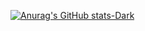 [![Anurag's GitHub stats-Dark](https://github-readme-stats.vercel.app/api?username=bahaqwrx&show_icons=true&theme=dark#gh-dark-mode-only)](https://github.com/anuraghazra/github-readme-stats#gh-dark-mode-only)
